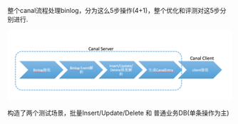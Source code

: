 整个canal流程处理binlog，分为这么5步操作\(4+1\)，整个优化和评测对这5步分别进行.

![](/assets/canal构架.png)

构造了两个测试场景，批量Insert/Update/Delete 和 普通业务DB\(单条操作为主\)

